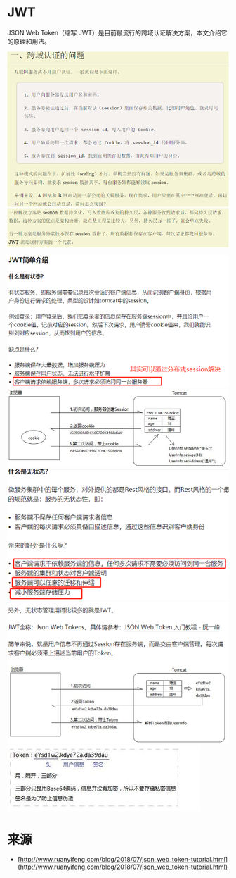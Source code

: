 # JWT

JSON Web Token（缩写 JWT）是目前最流行的跨域认证解决方案，本文介绍它的原理和用法。

![](跨域认证问题01.png)
![](跨域认证问题02.png)

![](pics/JWT01.png)
![](pics/JWT02.jpg)
![](pics/JWT03.png)
![](pics/JWT04.png)
![](pics/JWT05.jpg)

# 来源

- [http://www.ruanyifeng.com/blog/2018/07/json_web_token-tutorial.html](http://www.ruanyifeng.com/blog/2018/07/json_web_token-tutorial.html)